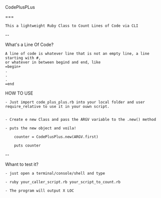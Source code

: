CodePlusPLus

===

	This a lightweight Ruby Class to Count Lines of Code via CLI
--

What's a Line Of Code?

	A line of code is whatever line that is not an empty line, a line starting with #,
	or whatever in between begind and end, like
	=begin+
	.
	.
	.
	=end

HOW TO USE

	- Just import code_plus_plus.rb into your local folder and user
	require_relative to use it in your ouwn script.


	- Create e new Class and pass the ARGV variable to the .new() method

	- puts the new object and voila!

		counter = CodePlusPlus.new(ARGV.first)

		puts counter

--

Whant to test it?

	- just open a terminal/console/shell and type

	- ruby your_caller_script.rb your_script_to_count.rb

	- The program will output X LOC